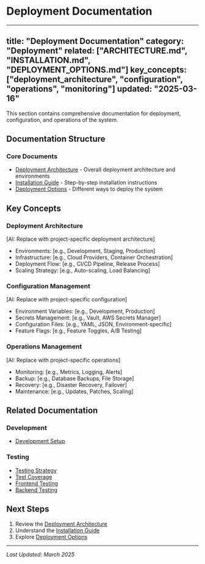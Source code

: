 # Deployment Documentation

---
title: "Deployment Documentation"
category: "Deployment"
related: ["ARCHITECTURE.md", "INSTALLATION.md", "DEPLOYMENT_OPTIONS.md"]
key_concepts: ["deployment_architecture", "configuration", "operations", "monitoring"]
updated: "2025-03-16"
---

This section contains comprehensive documentation for deployment, configuration, and operations of the system.

## Documentation Structure

### Core Documents
- [Deployment Architecture](ARCHITECTURE.md) - Overall deployment architecture and environments
- [Installation Guide](INSTALLATION.md) - Step-by-step installation instructions
- [Deployment Options](DEPLOYMENT_OPTIONS.md) - Different ways to deploy the system

## Key Concepts

### Deployment Architecture
[AI: Replace with project-specific deployment architecture]
- Environments: [e.g., Development, Staging, Production]
- Infrastructure: [e.g., Cloud Providers, Container Orchestration]
- Deployment Flow: [e.g., CI/CD Pipeline, Release Process]
- Scaling Strategy: [e.g., Auto-scaling, Load Balancing]

### Configuration Management
[AI: Replace with project-specific configuration]
- Environment Variables: [e.g., Development, Production]
- Secrets Management: [e.g., Vault, AWS Secrets Manager]
- Configuration Files: [e.g., YAML, JSON, Environment-specific]
- Feature Flags: [e.g., Feature Toggles, A/B Testing]

### Operations Management
[AI: Replace with project-specific operations]
- Monitoring: [e.g., Metrics, Logging, Alerts]
- Backup: [e.g., Database Backups, File Storage]
- Recovery: [e.g., Disaster Recovery, Failover]
- Maintenance: [e.g., Updates, Patches, Scaling]

## Related Documentation

### Development
- [Development Setup](../development/SETUP.md)

### Testing
- [Testing Strategy](../testing/STRATEGY.md)
- [Test Coverage](../testing/COVERAGE.md)
- [Frontend Testing](../testing/frontend/README.md)
- [Backend Testing](../testing/backend/README.md)

## Next Steps

1. Review the [Deployment Architecture](ARCHITECTURE.md)
2. Understand the [Installation Guide](INSTALLATION.md)
3. Explore [Deployment Options](DEPLOYMENT_OPTIONS.md)

---

*Last Updated: March 2025* 